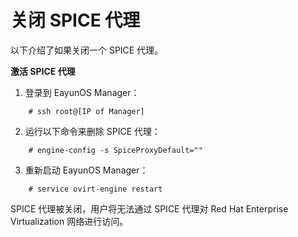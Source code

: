 # 关闭 SPICE 代理

以下介绍了如果关闭一个 SPICE 代理。

**激活 SPICE 代理**

1. 登录到 EayunOS Manager：

```
    # ssh root@[IP of Manager]
```

2. 运行以下命令来删除 SPICE 代理：

```
	# engine-config -s SpiceProxyDefault=""
```

3. 重新启动 EayunOS Manager：

```
	# service ovirt-engine restart
```
	
SPICE 代理被关闭，用户将无法通过 SPICE 代理对 Red Hat Enterprise Virtualization 网络进行访问。